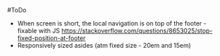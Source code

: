 #ToDo



* When screen is short, the local navigation is on top of the footer - fixable with JS
  https://stackoverflow.com/questions/8653025/stop-fixed-position-at-footer
* Responsively sized asides (atm fixed size - 20em and 15em)
